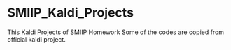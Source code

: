 # SMIIP_Kaldi_Projects
This Kaldi Projects of SMIIP Homework
Some of the codes are copied from official kaldi project. 

